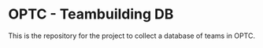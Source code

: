 <h1>OPTC - Teambuilding DB</h1>

This is the repository for the project to collect a database of 
teams in OPTC.